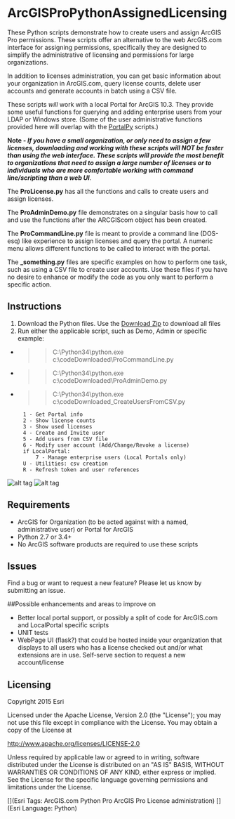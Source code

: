 # ArcGISProPythonAssignedLicensing
These Python scripts demonstrate how to create users and assign ArcGIS Pro permissions. These scripts offer an alternative to the web ArcGIS.com interface for assigning permissions, specifically they are designed to simplify the administrative of licensing and permissions for large organizations.

In addition to licenses administration, you can get basic information about your organization in ArcGIS.com, query license counts, delete user accounts and generate accounts in batch using a CSV file. 

These scripts *will* work with a local Portal for ArcGIS 10.3. They provide some useful functions for querying and adding enterprise users from your LDAP or Windows store. (Some of the user administrative functions provided here will overlap with the [PortalPy](https://github.com/Esri/portalpy) scripts.)

**Note - _If you have a small organization, or only need to assign a few licenses, downloading and working with these scripts will NOT be faster than using the web interface. These scripts will provide the most benefit to organizations that need to assign a large number of licenses or to individuals who are more comfortable working with command line/scripting than a web UI_**.

The **ProLicense.py** has all the functions and calls to create users and assign licenses.

The **ProAdminDemo.py** file demonstrates on a singular basis how to call and use the functions after the ARCGIScom object has been created.

The **ProCommandLine.py** file is meant to provide a command line (DOS-esq) like experience to assign licenses and query the portal. A numeric menu allows different functions to be called to interact with the portal.

The **_something.py** files are specific examples on how to perform one task, such as using a CSV file to create user accounts. Use these files if you have no desire to enhance or modify the code as you only want to perform a specific action.

## Instructions
1. Download the Python files. Use the [Download Zip](https://github.com/khibma/ArcGISProPythonAssignedLicensing/archive/master.zip) to download all files
2. Run either the applicable script, such as Demo, Admin or specific example:
  * >>C:\Python34\python.exe c:\codeDownloaded\ProCommandLine.py
  * >>C:\Python34\python.exe c:\codeDownloaded\ProAdminDemo.py
  * >>C:\Python34\python.exe c:\codeDownloaded\_CreateUsersFromCSV.py

```
     1 - Get Portal info
     2 - Show license counts
     3 - Show used licenses
     4 - Create and Invite user
     5 - Add users from CSV file
     6 - Modify user account (Add/Change/Revoke a license)
     if LocalPortal:
         7 - Manage enterprise users (Local Portals only)
     U - Utilities: csv creation
     R - Refresh token and user references
```
![alt tag](https://cloud.githubusercontent.com/assets/2514926/5730877/08c1f702-9b4c-11e4-97eb-91ac5bcfca42.jpg)
![alt tag](https://cloud.githubusercontent.com/assets/2514926/5730878/09de5306-9b4c-11e4-80ed-492ec0e28058.jpg)
## Requirements
* ArcGIS for Organization (to be acted against with a named, administrative user) or Portal for ArcGIS
* Python 2.7 or 3.4+
* No ArcGIS software products are required to use these scripts

## Issues

Find a bug or want to request a new feature?  Please let us know by submitting an issue.

##Possible enhancements and areas to improve on
* Better local portal support, or possibly a split of code for ArcGIS.com and LocalPortal specific scripts
* UNIT tests
* WebPage UI (flask?) that could be hosted inside your organization that displays to all users who has a license checked out and/or what extensions are in use. Self-serve section to request a new account/license

## Licensing
Copyright 2015 Esri

Licensed under the Apache License, Version 2.0 (the "License");
you may not use this file except in compliance with the License.
You may obtain a copy of the License at

   http://www.apache.org/licenses/LICENSE-2.0

Unless required by applicable law or agreed to in writing, software
distributed under the License is distributed on an "AS IS" BASIS,
WITHOUT WARRANTIES OR CONDITIONS OF ANY KIND, either express or implied.
See the License for the specific language governing permissions and
limitations under the License.

[](Esri Tags: ArcGIS.com Python Pro ArcGIS Pro License administration)
[](Esri Language: Python)​
